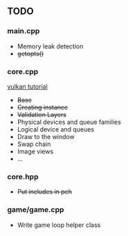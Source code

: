 ## TODO
### main.cpp
- Memory leak detection
- ~~getopts()~~

### core.cpp
[vulkan tutorial](https://vulkan-tutorial.com)
- ~~Base~~
- ~~Creating instance~~
- ~~Validation Layers~~
- Physical devices and queue families
- Logical device and queues
- Draw to the window
- Swap chain
- Image views
- ...

### core.hpp
- ~~Put includes in pch~~

### game/game.cpp
- Write game loop helper class
